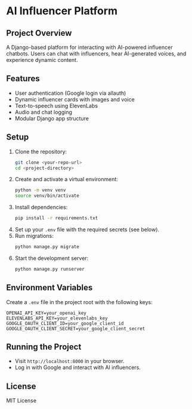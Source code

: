 # AI Influencer Platform

## Project Overview
A Django-based platform for interacting with AI-powered influencer chatbots. Users can chat with influencers, hear AI-generated voices, and experience dynamic content.

## Features
- User authentication (Google login via allauth)
- Dynamic influencer cards with images and voice
- Text-to-speech using ElevenLabs
- Audio and chat logging
- Modular Django app structure

## Setup
1. Clone the repository:
   ```sh
   git clone <your-repo-url>
   cd <project-directory>
   ```
2. Create and activate a virtual environment:
   ```sh
   python -m venv venv
   source venv/bin/activate
   ```
3. Install dependencies:
   ```sh
   pip install -r requirements.txt
   ```
4. Set up your `.env` file with the required secrets (see below).
5. Run migrations:
   ```sh
   python manage.py migrate
   ```
6. Start the development server:
   ```sh
   python manage.py runserver
   ```

## Environment Variables
Create a `.env` file in the project root with the following keys:
```
OPENAI_API_KEY=your_openai_key
ELEVENLABS_API_KEY=your_elevenlabs_key
GOOGLE_OAUTH_CLIENT_ID=your_google_client_id
GOOGLE_OAUTH_CLIENT_SECRET=your_google_client_secret
```

## Running the Project
- Visit `http://localhost:8000` in your browser.
- Log in with Google and interact with AI influencers.

## License
MIT License
